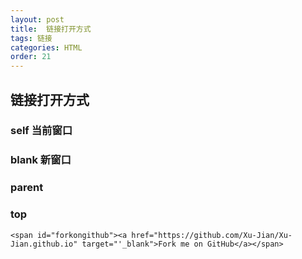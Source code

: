```yaml
---
layout: post
title:  链接打开方式
tags: 链接
categories: HTML
order: 21
---
```




## 链接打开方式

###  self  当前窗口

###  blank 新窗口

### parent

### top



`<span id="forkongithub"><a href="https://github.com/Xu-Jian/Xu-Jian.github.io" target="'_blank">Fork me on GitHub</a></span>`